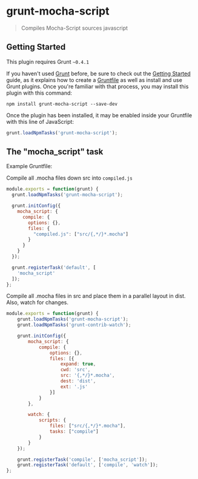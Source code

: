 # grunt-mocha-script

> Compiles Mocha-Script sources javascript

## Getting Started
This plugin requires Grunt `~0.4.1`

If you haven't used [Grunt](http://gruntjs.com/) before, be sure to check out the [Getting Started](http://gruntjs.com/getting-started) guide, as it explains how to create a [Gruntfile](http://gruntjs.com/sample-gruntfile) as well as install and use Grunt plugins. Once you're familiar with that process, you may install this plugin with this command:

```shell
npm install grunt-mocha-script --save-dev
```

Once the plugin has been installed, it may be enabled inside your Gruntfile with this line of JavaScript:

```js
grunt.loadNpmTasks('grunt-mocha-script');
```

## The "mocha_script" task

Example Gruntfile:


Compile all .mocha files down src into `compiled.js`

```javascript
module.exports = function(grunt) {
  grunt.loadNpmTasks('grunt-mocha-script');

  grunt.initConfig({
    mocha_script: {
      compile: {
        options: {},
        files: {
          "compiled.js": ["src/{,*/}*.mocha"]
        }
      }
    }
  });

  grunt.registerTask('default', [
    'mocha_script'
  ]);
};
```

Compile all .mocha files in src and place them in a parallel layout in dist.
Also, watch for changes.

```javascript
module.exports = function(grunt) {
	grunt.loadNpmTasks('grunt-mocha-script');
	grunt.loadNpmTasks('grunt-contrib-watch');

	grunt.initConfig({
		mocha_script: {
			compile: {
				options: {},
				files: [{
                    expand: true,
                    cwd: 'src',
                    src: '{,*/}*.mocha',
                    dest: 'dist',
                    ext: '.js'
                }]
			}
		},

		watch: {
			scripts: {
				files: ["src/{,*/}*.mocha"],
				tasks: ["compile"]
			}
		}
	});

	grunt.registerTask('compile', ['mocha_script']);
	grunt.registerTask('default', ['compile', 'watch']);
};
```
